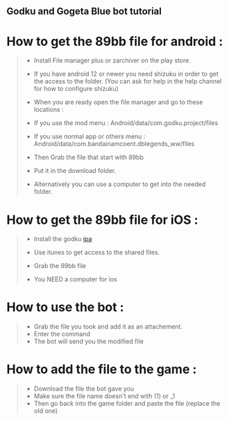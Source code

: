 ## Godku and Gogeta Blue bot tutorial
# How to get the 89bb file for android :
> - Install File manager plus or zarchiver on the play store.
> - If you have android 12 or newer you need shizuku in order to get the access to the folder. (You can ask for help in the help channel for how to configure shizuku)
> - When you are ready open the file manager and go to these locations :
> - If you use the mod menu : Android/data/com.godku.project/files
> - If you use normal app or others menu : Android/data/com.bandainamcoent.dblegends_ww/files
> - Then Grab the file that start with 89bb
> - Put it in the download folder.
> 
> - Alternatively you can use a computer to get into the needed folder.

# How to get the 89bb file for iOS :
> - Install the godku [ipa](https://github.com/dblegendsgodku/GodkuProject/blob/godkuproject/docs/ipa.md)
> - Use itunes to get access to the shared files.
> - Grab the 89bb file
> 
> - You NEED a computer for ios

# How to use the bot :
> - Grab the file you took and add it as an attachement.
> - Enter the command
> - The bot will send you the modified file

# How to add the file to the game :
> - Download the file the bot gave you
> - Make sure the file name doesn't end with (1) or _1
> - Then go back into the game folder and paste the file (replace the old one)
